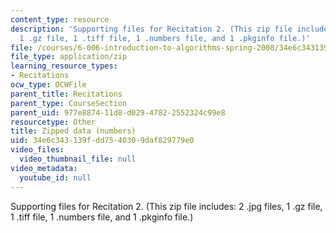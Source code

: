 ```yaml
---
content_type: resource
description: 'Supporting files for Recitation 2. (This zip file includes: 2 .jpg files,
  1 .gz file, 1 .tiff file, 1 .numbers file, and 1 .pkginfo file.)'
file: /courses/6-006-introduction-to-algorithms-spring-2008/34e6c343139fdd7540309daf829779e0_recitation02_data.zip
file_type: application/zip
learning_resource_types:
- Recitations
ocw_type: OCWFile
parent_title: Recitations
parent_type: CourseSection
parent_uid: 977e8874-11d8-d029-4782-2552324c99e8
resourcetype: Other
title: Zipped data (numbers)
uid: 34e6c343-139f-dd75-4030-9daf829779e0
video_files:
  video_thumbnail_file: null
video_metadata:
  youtube_id: null
---
```

Supporting files for Recitation 2. (This zip file includes: 2 .jpg files, 1 .gz file, 1 .tiff file, 1 .numbers file, and 1 .pkginfo file.)

